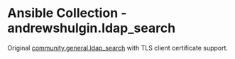 # Ansible Collection - andrewshulgin.ldap_search

Original [community.general.ldap_search](https://docs.ansible.com/ansible/latest/collections/community/general/ldap_search_module.html) with TLS client certificate support.
